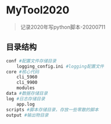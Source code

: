 # MyTool2020
> 记录2020年写python脚本-20200711

## 目录结构

```python
conf #配置文件存储目录
	logging_config.ini #logging配置文件
core #核心代码
	cli_5960
	cli_9900
	modules
data #数据存储目录
log #日志存储目录
	app.log
scripts #脚本存储目录，存放一些零散的脚本
output #输出物目录


```

